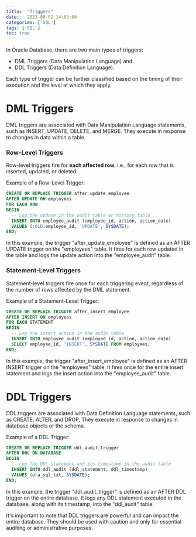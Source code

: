 ```yaml
---
title:  "Triggers"
date:   2023-08-02 14:03:00
categories: ['SQL']
tags: ['SQL']
toc: true
---
```


In Oracle Database, there are two main types of triggers: 

* DML Triggers (Data Manipulation Language) and 
* DDL Triggers (Data Definition Language). 

Each type of trigger can be further classified based on the timing of their execution and the level at which they apply.

# DML Triggers
   DML triggers are associated with Data Manipulation Language statements, such as INSERT, UPDATE, DELETE, and MERGE. 
They execute in response to changes in data within a table.

### Row-Level Triggers
Row-level triggers fire for **each affected row**, i.e., for each row that is inserted, updated, or deleted.

Example of a Row-Level Trigger:
```sql
CREATE OR REPLACE TRIGGER after_update_employee
AFTER UPDATE ON employees
FOR EACH ROW
BEGIN
  -- Log the update in the audit table or history table
  INSERT INTO employee_audit (employee_id, action, action_date)
  VALUES (:OLD.employee_id, 'UPDATE', SYSDATE);
END;
```

In this example, the trigger "after_update_employee" is defined as an AFTER UPDATE trigger on the "employees" table.
It fires for each row updated in the table and logs the update action into the "employee_audit" table.

### Statement-Level Triggers
Statement-level triggers fire once for each triggering event, regardless of the number of rows affected by the DML statement.

Example of a Statement-Level Trigger:
```sql
CREATE OR REPLACE TRIGGER after_insert_employee
AFTER INSERT ON employees
FOR EACH STATEMENT
BEGIN
  -- Log the insert action in the audit table
  INSERT INTO employee_audit (employee_id, action, action_date)
  SELECT employee_id, 'INSERT', SYSDATE FROM employees;
END;
```

In this example, the trigger "after_insert_employee" is defined as an AFTER INSERT trigger on the "employees" table. It fires once for the entire insert statement and logs the insert action into the "employee_audit" table.

# DDL Triggers
   DDL triggers are associated with Data Definition Language statements, such as CREATE, ALTER, and DROP. 
They execute in response to changes in database objects or the schema.

Example of a DDL Trigger:
```sql
CREATE OR REPLACE TRIGGER ddl_audit_trigger
AFTER DDL ON DATABASE
BEGIN
  -- Log the DDL statement and its timestamp in the audit table
  INSERT INTO ddl_audit (ddl_statement, ddl_timestamp)
  VALUES (ora_sql_txt, SYSDATE);
END;
```

In this example, the trigger "ddl_audit_trigger" is defined as an AFTER DDL trigger on the entire database. 
It logs any DDL statement executed in the database, along with its timestamp, into the "ddl_audit" table.

It's important to note that DDL triggers are powerful and can impact the entire database. 
They should be used with caution and only for essential auditing or administrative purposes.
